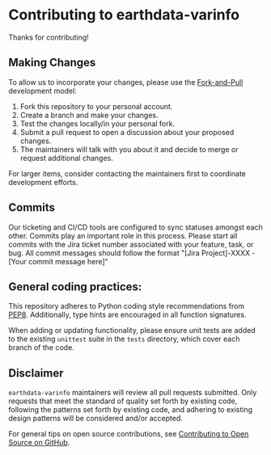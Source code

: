 # Contributing to earthdata-varinfo

Thanks for contributing!

## Making Changes

To allow us to incorporate your changes, please use the
[Fork-and-Pull](https://docs.github.com/en/pull-requests/collaborating-with-pull-requests/getting-started/about-collaborative-development-models#fork-and-pull-model)
development model:

1. Fork this repository to your personal account.
2. Create a branch and make your changes.
3. Test the changes locally/in your personal fork.
4. Submit a pull request to open a discussion about your proposed changes.
5. The maintainers will talk with you about it and decide to merge or request
   additional changes.

For larger items, consider contacting the maintainers first to coordinate
development efforts.

## Commits

Our ticketing and CI/CD tools are configured to sync statuses amongst each
other. Commits play an important role in this process. Please start all commits
with the Jira ticket number associated with your feature, task, or bug. All
commit messages should follow the format
"[Jira Project]-XXXX - [Your commit message here]"

## General coding practices:

This repository adheres to Python coding style recommendations from
[PEP8](https://peps.python.org/pep-0008/). Additionally, type hints are
encouraged in all function signatures.

When adding or updating functionality, please ensure unit tests are added to
the existing `unittest` suite in the `tests` directory, which cover each branch
of the code.

## Disclaimer

`earthdata-varinfo` maintainers will review all pull requests submitted. Only
requests that meet the standard of quality set forth by existing code,
following the patterns set forth by existing code, and adhering to existing
design patterns will be considered and/or accepted.

For general tips on open source contributions, see
[Contributing to Open Source on GitHub](https://guides.github.com/activities/contributing-to-open-source/).
